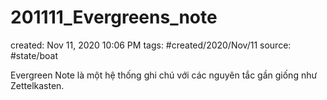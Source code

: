 ---
---

# 201111_Evergreens_note

created: Nov 11, 2020 10:06 PM
tags: #created/2020/Nov/11
source: #state/boat 

Evergreen Note là một hệ thống ghi chú với các nguyên tắc gần giống như Zettelkasten.